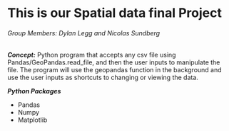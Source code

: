 # This is our Spatial data final Project
###### Group Members: Dylan Legg and Nicolas Sundberg
***Concept:*** Python program that accepts any csv file using Pandas/GeoPandas.read_file, and then the user inputs to manipulate the file. The program will use the geopandas function in the background and use the user inputs as shortcuts to changing or viewing the data. 

***Python Packages*** 
+ Pandas
+ Numpy
+ Matplotlib
